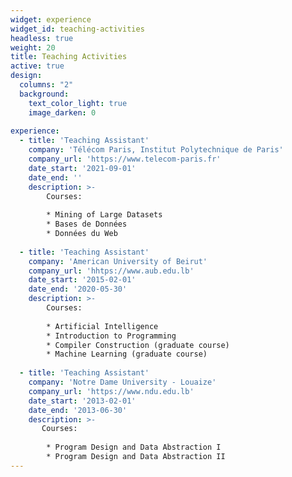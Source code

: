 ```yaml
---
widget: experience
widget_id: teaching-activities
headless: true
weight: 20
title: Teaching Activities
active: true
design:
  columns: "2"
  background:
    text_color_light: true
    image_darken: 0
    
experience:
  - title: 'Teaching Assistant'
    company: 'Télécom Paris, Institut Polytechnique de Paris'
    company_url: 'https://www.telecom-paris.fr'
    date_start: '2021-09-01'
    date_end: ''
    description: >-
        Courses:
        
        * Mining of Large Datasets
        * Bases de Données
        * Données du Web
                
  - title: 'Teaching Assistant'
    company: 'American University of Beirut'
    company_url: 'hhtps://www.aub.edu.lb'
    date_start: '2015-02-01'
    date_end: '2020-05-30'
    description: >-
        Courses:
        
        * Artificial Intelligence
        * Introduction to Programming
        * Compiler Construction (graduate course)
        * Machine Learning (graduate course)
       
  - title: 'Teaching Assistant'
    company: 'Notre Dame University - Louaize'
    company_url: 'https://www.ndu.edu.lb'
    date_start: '2013-02-01'
    date_end: '2013-06-30'
    description: >-
       Courses:
        
        * Program Design and Data Abstraction I
        * Program Design and Data Abstraction II
---
```

